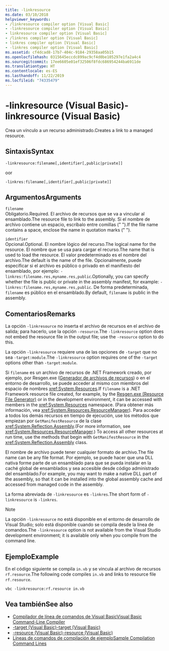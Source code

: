 ```yaml
---
title: -linkresource
ms.date: 03/10/2018
helpviewer_keywords:
- /linkresource compiler option [Visual Basic]
- -linkresource compiler option [Visual Basic]
- linkresource compiler option [Visual Basic]
- /linkres compiler option [Visual Basic]
- linkres compiler option [Visual Basic]
- -linkres compiler option [Visual Basic]
ms.assetid: cf4dcad8-17b7-404c-9184-29358aa05b15
ms.openlocfilehash: 0315645eccdc899ac9cf4d0be105297e1fa2a4c4
ms.sourcegitcommit: 17ee6605e01ef32506f8fdc686954244ba6911de
ms.translationtype: HT
ms.contentlocale: es-ES
ms.lasthandoff: 11/22/2019
ms.locfileid: "74335479"
---
```

# <a name="-linkresource-visual-basic"></a><span data-ttu-id="d0914-102">-linkresource (Visual Basic)</span><span class="sxs-lookup"><span data-stu-id="d0914-102">-linkresource (Visual Basic)</span></span>
<span data-ttu-id="d0914-103">Crea un vínculo a un recurso administrado.</span><span class="sxs-lookup"><span data-stu-id="d0914-103">Creates a link to a managed resource.</span></span>  
  
## <a name="syntax"></a><span data-ttu-id="d0914-104">Sintaxis</span><span class="sxs-lookup"><span data-stu-id="d0914-104">Syntax</span></span>  
  
```console  
-linkresource:filename[,identifier[,public|private]]  
```

<span data-ttu-id="d0914-105">o</span><span class="sxs-lookup"><span data-stu-id="d0914-105">or</span></span>  

```console
-linkres:filename[,identifier[,public|private]]  
```  
  
## <a name="arguments"></a><span data-ttu-id="d0914-106">Argumentos</span><span class="sxs-lookup"><span data-stu-id="d0914-106">Arguments</span></span>  
 `filename`  
 <span data-ttu-id="d0914-107">Obligatorio.</span><span class="sxs-lookup"><span data-stu-id="d0914-107">Required.</span></span> <span data-ttu-id="d0914-108">El archivo de recursos que se va a vincular al ensamblado.</span><span class="sxs-lookup"><span data-stu-id="d0914-108">The resource file to link to the assembly.</span></span> <span data-ttu-id="d0914-109">Si el nombre de archivo contiene un espacio, escríbalo entre comillas (" ").</span><span class="sxs-lookup"><span data-stu-id="d0914-109">If the file name contains a space, enclose the name in quotation marks (" ").</span></span>  
  
 `identifier`  
 <span data-ttu-id="d0914-110">Opcional.</span><span class="sxs-lookup"><span data-stu-id="d0914-110">Optional.</span></span> <span data-ttu-id="d0914-111">El nombre lógico del recurso.</span><span class="sxs-lookup"><span data-stu-id="d0914-111">The logical name for the resource.</span></span> <span data-ttu-id="d0914-112">El nombre que se usa para cargar el recurso.</span><span class="sxs-lookup"><span data-stu-id="d0914-112">The name that is used to load the resource.</span></span> <span data-ttu-id="d0914-113">El valor predeterminado es el nombre del archivo.</span><span class="sxs-lookup"><span data-stu-id="d0914-113">The default is the name of the file.</span></span> <span data-ttu-id="d0914-114">Opcionalmente, puede especificar si el archivo es público o privado en el manifiesto del ensamblado, por ejemplo: `-linkres:filename.res,myname.res,public`.</span><span class="sxs-lookup"><span data-stu-id="d0914-114">Optionally, you can specify whether the file is public or private in the assembly manifest, for example: `-linkres:filename.res,myname.res,public`.</span></span> <span data-ttu-id="d0914-115">De forma predeterminada, `filename` es público en el ensamblado.</span><span class="sxs-lookup"><span data-stu-id="d0914-115">By default, `filename` is public in the assembly.</span></span>  
  
## <a name="remarks"></a><span data-ttu-id="d0914-116">Comentarios</span><span class="sxs-lookup"><span data-stu-id="d0914-116">Remarks</span></span>  
 <span data-ttu-id="d0914-117">La opción `-linkresource` no inserta el archivo de recursos en el archivo de salida; para hacerlo, use la opción `-resource`.</span><span class="sxs-lookup"><span data-stu-id="d0914-117">The `-linkresource` option does not embed the resource file in the output file; use the `-resource` option to do this.</span></span>  
  
 <span data-ttu-id="d0914-118">La opción `-linkresource` requiere una de las opciones de `-target` que no sea `-target:module`.</span><span class="sxs-lookup"><span data-stu-id="d0914-118">The `-linkresource` option requires one of the `-target` options other than `-target:module`.</span></span>  
  
 <span data-ttu-id="d0914-119">Si `filename` es un archivo de recursos de .NET Framework creado, por ejemplo, por Resgen.exe ([Generador de archivos de recursos](../../../framework/tools/resgen-exe-resource-file-generator.md)) o en el entorno de desarrollo, se puede acceder al mismo con miembros del espacio de nombres <xref:System.Resources>.</span><span class="sxs-lookup"><span data-stu-id="d0914-119">If `filename` is a .NET Framework resource file created, for example, by the [Resgen.exe (Resource File Generator)](../../../framework/tools/resgen-exe-resource-file-generator.md) or in the development environment, it can be accessed with members in the <xref:System.Resources> namespace.</span></span> <span data-ttu-id="d0914-120">(Para obtener más información, vea <xref:System.Resources.ResourceManager>). Para acceder a todos los demás recursos en tiempo de ejecución, use los métodos que empiezan por `GetManifestResource` de la clase <xref:System.Reflection.Assembly>.</span><span class="sxs-lookup"><span data-stu-id="d0914-120">(For more information, see <xref:System.Resources.ResourceManager>.) To access all other resources at run time, use the methods that begin with `GetManifestResource` in the <xref:System.Reflection.Assembly> class.</span></span>  
  
 <span data-ttu-id="d0914-121">El nombre de archivo puede tener cualquier formato de archivo.</span><span class="sxs-lookup"><span data-stu-id="d0914-121">The file name can be any file format.</span></span> <span data-ttu-id="d0914-122">Por ejemplo, se puede hacer que una DLL nativa forme parte de un ensamblado para que se pueda instalar en la caché global de ensamblados y sea accesible desde código administrado del ensamblado.</span><span class="sxs-lookup"><span data-stu-id="d0914-122">For example, you may want to make a native DLL part of the assembly, so that it can be installed into the global assembly cache and accessed from managed code in the assembly.</span></span>  
  
 <span data-ttu-id="d0914-123">La forma abreviada de `-linkresource` es `-linkres`.</span><span class="sxs-lookup"><span data-stu-id="d0914-123">The short form of `-linkresource` is `-linkres`.</span></span>  
  
> [!NOTE]
> <span data-ttu-id="d0914-124">La opción `-linkresource` no está disponible en el entorno de desarrollo de Visual Studio; solo está disponible cuando se compila desde la línea de comandos.</span><span class="sxs-lookup"><span data-stu-id="d0914-124">The `-linkresource` option is not available from the Visual Studio development environment; it is available only when you compile from the command line.</span></span>  
  
## <a name="example"></a><span data-ttu-id="d0914-125">Ejemplo</span><span class="sxs-lookup"><span data-stu-id="d0914-125">Example</span></span>  
 <span data-ttu-id="d0914-126">En el código siguiente se compila `in.vb` y se vincula al archivo de recursos `rf.resource`.</span><span class="sxs-lookup"><span data-stu-id="d0914-126">The following code compiles `in.vb` and links to resource file `rf.resource`.</span></span>  
  
```console  
vbc -linkresource:rf.resource in.vb  
```  
  
## <a name="see-also"></a><span data-ttu-id="d0914-127">Vea también</span><span class="sxs-lookup"><span data-stu-id="d0914-127">See also</span></span>

- [<span data-ttu-id="d0914-128">Compilador de línea de comandos de Visual Basic</span><span class="sxs-lookup"><span data-stu-id="d0914-128">Visual Basic Command-Line Compiler</span></span>](../../../visual-basic/reference/command-line-compiler/index.md)
- [<span data-ttu-id="d0914-129">-target (Visual Basic)</span><span class="sxs-lookup"><span data-stu-id="d0914-129">-target (Visual Basic)</span></span>](../../../visual-basic/reference/command-line-compiler/target.md)
- [<span data-ttu-id="d0914-130">-resource (Visual Basic)</span><span class="sxs-lookup"><span data-stu-id="d0914-130">-resource (Visual Basic)</span></span>](../../../visual-basic/reference/command-line-compiler/resource.md)
- [<span data-ttu-id="d0914-131">Líneas de comandos de compilación de ejemplo</span><span class="sxs-lookup"><span data-stu-id="d0914-131">Sample Compilation Command Lines</span></span>](../../../visual-basic/reference/command-line-compiler/sample-compilation-command-lines.md)
